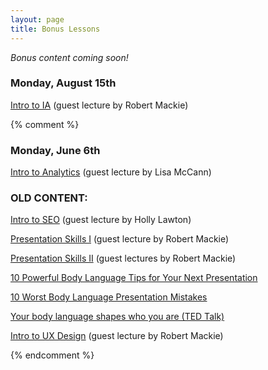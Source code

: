 ```yaml
---
layout: page
title: Bonus Lessons
---
```


*Bonus content coming soon!*

### Monday, August 15th

[Intro to IA](/public/files/intro-to-ia.pdf) (guest lecture by Robert Mackie)

{% comment %}

### Monday, June 6th

[Intro to Analytics](/public/files/intro-to-analytics.pdf) (guest lecture by Lisa McCann)

### OLD CONTENT:

[Intro to SEO](/public/files/intro-to-seo.pdf) (guest lecture by Holly Lawton)

[Presentation Skills I](/public/files/presentation-skills-1.pdf) (guest lecture by Robert Mackie)

[Presentation Skills II](/public/files/presentation-skills-2.pdf) (guest lectures by Robert Mackie)

[10 Powerful Body Language Tips for Your Next Presentation](/public/files/10-body-language-tips-every-speaker-must-know.jpg)

[10 Worst Body Language Presentation Mistakes](/public/files/10-worst-body-language-presentation-mistakes.pdf)

[Your body language shapes who you are (TED Talk)](http://www.ted.com/talks/amy_cuddy_your_body_language_shapes_who_you_are)

[Intro to UX Design](/public/files/intro-to-ux.pdf) (guest lecture by Robert Mackie)

{% endcomment %}
